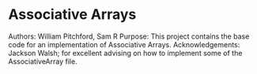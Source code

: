 Associative Arrays
==================

Authors: William Pitchford, Sam R
Purpose: This project contains the base code for an implementation of Associative Arrays.
Acknowledgements: Jackson Walsh; for excellent advising on how to implement some of the AssociativeArray file.


